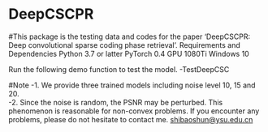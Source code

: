 # DeepCSCPR
#This package is the testing data and codes for the paper ‘DeepCSCPR: Deep convolutional sparse coding phase retrieval’.
Requirements and Dependencies
Python 3.7 or latter
PyTorch 0.4
GPU 1080Ti
Windows 10

Run the following demo function to test the model. -TestDeepCSC

#Note -1. We provide three trained models including noise level 10, 15 and 20.  
-2. Since the noise is random, the PSNR may be perturbed. This phenomenon is reasonable for non-convex problems.
If you encounter any problems, please do not hesitate to contact me.
shibaoshun@ysu.edu.cn

